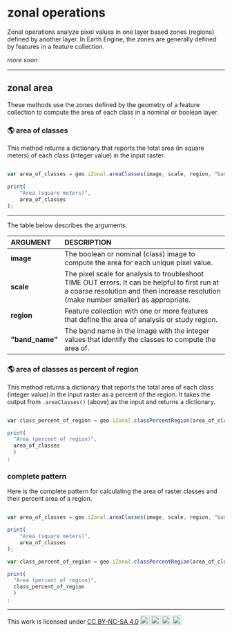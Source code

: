 # __zonal operations__  

Zonal operations analyze pixel values in one layer based zones (regions) defined by another layer. In Earth Engine, the zones are generally defined by features in a feature collection.  

_more soon_  

--- 

## __zonal area__    

These methods use the zones defined by the geometry of a feature collection to compute the area of each class in a nominal or boolean layer.  

### __:earth_americas: area of classes__ 

This method returns a dictionary that reports the total area (in square meters) of each class (integer value) in the input raster.  

```js

var area_of_classes = geo.iZonal.areaClasses(image, scale, region, "band_name");

print(
    "Area (square meters)",
    area_of_classes
);

```

---  

The table below describes the arguments.  

| ARGUMENT      | DESCRIPTION               |  
| :--           | :--                       |  
| __image__     | The boolean or nominal (class) image to compute the area for each unique pixel value. |
| __scale__     | The pixel scale for analysis to troubleshoot TIME OUT errors. It can be helpful to first run at a coarse resolution and then increase resolution (make number smaller) as appropriate.    |              
| __region__        | Feature collection with one or more features that define the area of analysis or study region.         |  
| __"band_name"__   | The band name in the image with the integer values that identify the classes to compute the area of.  |  


### __:earth_americas: area of classes as percent of region__

This method returns a dictionary that reports the total area of each class (integer value) in the input raster as a percent of the region. It takes the output from ```.areaClasses()``` (above) as the input and returns a dictionary. 

```js

var class_percent_of_region = geo.iZonal.classPercentRegion(area_of_classes);

print(
  "Area (percent of region)",
  area_of_classes
  )
;

```

### __complete pattern__ 

Here is the complete pattern for calculating the area of raster classes and their percent area of a region.  


```js

var area_of_classes = geo.iZonal.areaClasses(image, scale, region, "band_name");

print(
    "Area (square meters)",
    area_of_classes
);

var class_percent_of_region = geo.iZonal.classPercentRegion(area_of_classes);

print(
  "Area (percent of region)",
  class_percent_of_region
  )
;

```

---  

<p xmlns:cc="http://creativecommons.org/ns#" >This work is licensed under <a href="https://creativecommons.org/licenses/by-nc-sa/4.0/?ref=chooser-v1" target="_blank" rel="license noopener noreferrer" style="display:inline-block;">CC BY-NC-SA 4.0<img style="height:22px!important;margin-left:3px;vertical-align:text-bottom;" src="https://mirrors.creativecommons.org/presskit/icons/cc.svg?ref=chooser-v1" alt=""><img style="height:22px!important;margin-left:3px;vertical-align:text-bottom;" src="https://mirrors.creativecommons.org/presskit/icons/by.svg?ref=chooser-v1" alt=""><img style="height:22px!important;margin-left:3px;vertical-align:text-bottom;" src="https://mirrors.creativecommons.org/presskit/icons/nc.svg?ref=chooser-v1" alt=""><img style="height:22px!important;margin-left:3px;vertical-align:text-bottom;" src="https://mirrors.creativecommons.org/presskit/icons/sa.svg?ref=chooser-v1" alt=""></a></p>
